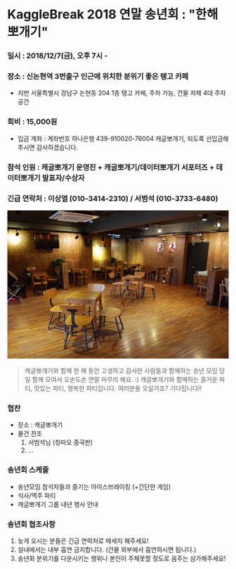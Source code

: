 # KaggleBreak 2018 연말 송년회 : "한해뽀개기"
 
### 일시 : 2018/12/7(금), 오후 7시 - 
### 장소 : 신논현역 3번출구 인근에 위치한 분위기 좋은 탱고 카페 
 - 지번 서울특별시 강남구 논현동 204 1층 탱고 카페, 주차 가능, 건물 자체 4대 주차공간
### 회비 : 15,000원 
 - 입금 계좌 : 계좌번호 하나은행 439-910020-76004 캐글뽀개기, 되도록 선입금해주시면 감사하겠습니다.
### 참석 인원 : 캐글뽀개기 운영진 + 캐글뽀개기/데이터뽀개기 서포터즈  + 데이터뽀개기 발표자/수상자 
### 긴급 연락처 : 이상열 (010-3414-2310) / 서범석 (010-3733-6480)
 
![](img/cafe.jpeg)

> 캐글뽀개기와 함께 한 해 동안 고생하고 감사한 사람들과 함께하는 송년 모임
> 당일 함께 모여서 오손도손 연말 마무리 해요. :)
> 캐글뽀개기와 함께하는 즐거운 파티, 맛있는 파티, 행복한 파티입니다. 여러분들 오실거죠? 기다립니다!!

### 협찬
  - 장소 : 캐글뽀개기
  - 물건 찬조
    1) 서범석님 (칭따오 중국판)
    2) ...
  
### 송년회 스케줄
  - 송년모임 참석자들과 즐기는 아이스브레이킹 (+간단한 게임)
  - 식사/맥주 파티
  - 캐글뽀개기 그룹 내년 행사 안내
  
### 송년회 협조사항
  1) 늦게 오시는 분들은 긴급 연락처로 메세지 해주세요!
  2) 실내에서는 내부 흡연 금지합니다. (건물 외부에서 흡연하시면 됩니다.)
  3) 송년회 분위기를 다운시키는 행위나 본인이 주체못할 정도로 음주는 삼가해주세요!
  
